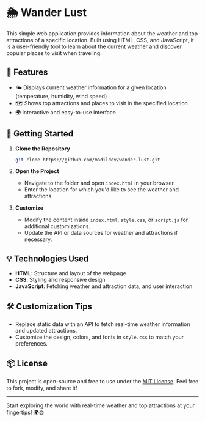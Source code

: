 # 🌦️ Wander Lust

This simple web application provides information about the weather and top attractions of a specific location. Built using HTML, CSS, and JavaScript, it is a user-friendly tool to learn about the current weather and discover popular places to visit when traveling.

## 🧳 Features

- 🌤️ Displays current weather information for a given location (temperature, humidity, wind speed)
- 🗺️ Shows top attractions and places to visit in the specified location
- 🌍 Interactive and easy-to-use interface

## 🚀 Getting Started

1. **Clone the Repository**
   ```bash
   git clone https://github.com/madildev/wander-lust.git
   ```

2. **Open the Project**
   - Navigate to the folder and open `index.html` in your browser.
   - Enter the location for which you'd like to see the weather and attractions.

3. **Customize**
   - Modify the content inside `index.html`, `style.css`, or `script.js` for additional customizations.
   - Update the API or data sources for weather and attractions if necessary.

## 💡 Technologies Used

- **HTML**: Structure and layout of the webpage
- **CSS**: Styling and responsive design
- **JavaScript**: Fetching weather and attraction data, and user interaction

## 🛠️ Customization Tips

- Replace static data with an API to fetch real-time weather information and updated attractions.
- Customize the design, colors, and fonts in `style.css` to match your preferences.

## 📦 License

This project is open-source and free to use under the [MIT License](LICENSE). Feel free to fork, modify, and share it!

---

Start exploring the world with real-time weather and top attractions at your fingertips! 🌍🌞

